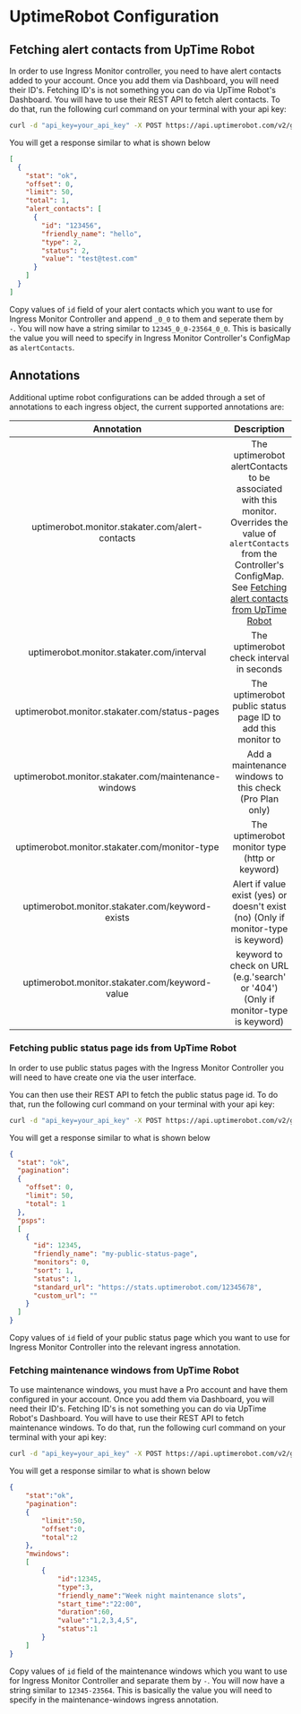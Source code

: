 # UptimeRobot Configuration
## Fetching alert contacts from UpTime Robot

In order to use Ingress Monitor controller, you need to have alert contacts added to your account. Once you add them via Dashboard, you will need their ID's. Fetching ID's is not something you can do via UpTime Robot's Dashboard. You will have to use their REST API to fetch alert contacts. To do that, run the following curl command on your terminal with your api key:

```bash
curl -d "api_key=your_api_key" -X POST https://api.uptimerobot.com/v2/getAlertContacts
```

You will get a response similar to what is shown below

```json
[
  {
    "stat": "ok",
    "offset": 0,
    "limit": 50,
    "total": 1,
    "alert_contacts": [
      {
        "id": "123456",
        "friendly_name": "hello",
        "type": 2,
        "status": 2,
        "value": "test@test.com"
      }
    ]
  }
]
```

Copy values of `id` field of your alert contacts which you want to use for Ingress Monitor Controller and append `_0_0` to them and seperate them by `-`. You will now have a string similar to `12345_0_0-23564_0_0`. This is basically the value you will need to specify in Ingress Monitor Controller's ConfigMap as `alertContacts`.

## Annotations

Additional uptime robot configurations can be added through a set of annotations to each ingress object, the current supported annotations are:

|                        Annotation                    |                    Description                               |
|:----------------------------------------------------:|:------------------------------------------------------------:|
| uptimerobot.monitor.stakater.com/alert-contacts       | The uptimerobot alertContacts to be associated with this monitor. Overrides the value of `alertContacts` from the Controller's ConfigMap. See [Fetching alert contacts from UpTime Robot](https://github.com/stakater/IngressMonitorController/blob/master/docs/uptimerobot-configuration.md) |
| uptimerobot.monitor.stakater.com/interval            | The uptimerobot check interval in seconds                    |
| uptimerobot.monitor.stakater.com/status-pages        | The uptimerobot public status page ID to add this monitor to |
| uptimerobot.monitor.stakater.com/maintenance-windows | Add a maintenance windows to this check (Pro Plan only)      |
| uptimerobot.monitor.stakater.com/monitor-type        | The uptimerobot monitor type (http or keyword)               |
| uptimerobot.monitor.stakater.com/keyword-exists      | Alert if value exist (yes) or doesn't exist (no) (Only if monitor-type is keyword)|
| uptimerobot.monitor.stakater.com/keyword-value       | keyword to check on URL (e.g.'search' or '404') (Only if monitor-type is keyword)|

### Fetching public status page ids from UpTime Robot

In order to use public status pages with the Ingress Monitor Controller you will need to have create one via the user interface.

You can then use their REST API to fetch the public status page id. To do that, run the following curl command on your terminal with your api key:

```bash
curl -d "api_key=your_api_key" -X POST https://api.uptimerobot.com/v2/getPsps
```

You will get a response similar to what is shown below

```json
{
  "stat": "ok",
  "pagination":
  {
    "offset": 0,
    "limit": 50,
    "total": 1
  },
  "psps":
  [
    {
      "id": 12345,
      "friendly_name": "my-public-status-page",
      "monitors": 0,
      "sort": 1,
      "status": 1,
      "standard_url": "https://stats.uptimerobot.com/12345678",
      "custom_url": ""
    }
  ]
}
```

Copy values of `id` field of your public status page which you want to use for Ingress Monitor Controller into the relevant ingress annotation.

### Fetching maintenance windows from UpTime Robot

To use maintenance windows, you must have a Pro account and have them configured in your account. Once you add them via Dashboard, you will need their ID's. Fetching ID's is not something you can do via UpTime Robot's Dashboard. You will have to use their REST API to fetch maintenance windows. To do that, run the following curl command on your terminal with your api key:

```bash
curl -d "api_key=your_api_key" -X POST https://api.uptimerobot.com/v2/getMWindows
```

You will get a response similar to what is shown below

```json
{
    "stat":"ok",
    "pagination":
    {
        "limit":50,
        "offset":0,
        "total":2
    },
    "mwindows":
    [
        {
            "id":12345,
            "type":3,
            "friendly_name":"Week night maintenance slots",
            "start_time":"22:00",
            "duration":60,
            "value":"1,2,3,4,5",
            "status":1
        }
    ]
}
```

Copy values of `id` field of the maintenance windows which you want to use for Ingress Monitor Controller and separate them by `-`. You will now have a string similar to `12345-23564`. This is basically the value you will need to specify in the maintenance-windows ingress annotation.
